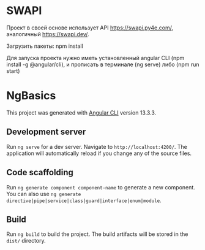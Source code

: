 # SWAPI
Проект в своей основе использует API https://swapi.py4e.com/, аналогичный https://swapi.dev/.

Загрузить пакеты: npm install

Для запуска проекта нужно иметь установленный angular CLI (npm install -g @angular/cli), и прописать в терминале (ng serve) либо (npm run start)
# NgBasics

This project was generated with [Angular CLI](https://github.com/angular/angular-cli) version 13.3.3.

## Development server

Run `ng serve` for a dev server. Navigate to `http://localhost:4200/`. The application will automatically reload if you change any of the source files.

## Code scaffolding

Run `ng generate component component-name` to generate a new component. You can also use `ng generate directive|pipe|service|class|guard|interface|enum|module`.

## Build

Run `ng build` to build the project. The build artifacts will be stored in the `dist/` directory.
